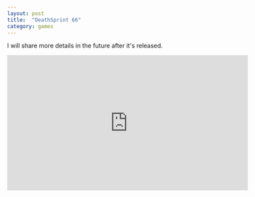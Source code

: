 ```yaml
---
layout: post
title:  "DeathSprint 66"
category: games
---
```


I will share more details in the future after it's released.

<iframe width="560" height="315" src="https://www.youtube.com/embed/9jfG0Ez6etU?si=JlaQsPr8YDh7dFUz" title="YouTube video player" frameborder="0" allow="accelerometer; autoplay; clipboard-write; encrypted-media; gyroscope; picture-in-picture; web-share" referrerpolicy="strict-origin-when-cross-origin" allowfullscreen></iframe>